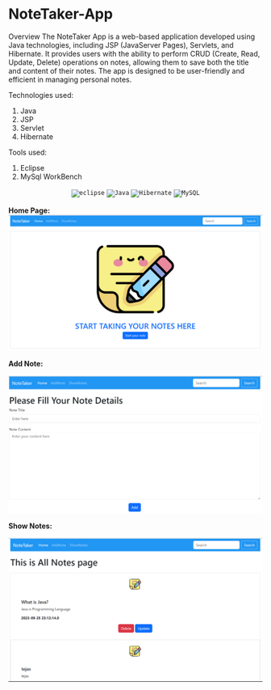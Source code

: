 # NoteTaker-App
Overview
The NoteTaker App is a web-based application developed using Java technologies, including JSP (JavaServer Pages), Servlets, and Hibernate. It provides users with the ability to perform CRUD (Create, Read, Update, Delete) operations on notes, allowing them to save both the title and content of their notes. The app is designed to be user-friendly and efficient in managing personal notes.

Technologies used:
1. Java
2. JSP
3. Servlet
4. Hibernate 

Tools used:
1. Eclipse
2. MySql WorkBench

<div align="center">
	<code><img width="50" src="https://user-images.githubusercontent.com/25181517/192108892-6e9b5cdf-4e35-4a70-ad9a-801a93a07c1c.png" alt="eclipse" title="eclipse"/></code>
	<code><img width="50" src="https://user-images.githubusercontent.com/25181517/117201156-9a724800-adec-11eb-9a9d-3cd0f67da4bc.png" alt="Java" title="Java"/></code>
	<code><img width="50" src="https://user-images.githubusercontent.com/25181517/117207493-49665200-adf4-11eb-808e-a9c0fcc2a0a0.png" alt="Hibernate" title="Hibernate"/></code>
	<code><img width="50" src="https://user-images.githubusercontent.com/25181517/183896128-ec99105a-ec1a-4d85-b08b-1aa1620b2046.png" alt="MySQL" title="MySQL"/></code>
</div>
<br>
<b>Home Page:</b>
<br>
<div align="center">
    <img src="home.png" width="600px"</img> 
</div>

<b>Add Note:</b>
<br>
<div align="center">
    <img src="add.png" width="600px"</img> 
</div>

<b>Show Notes:</b>
<br>
<div align="center">
    <img src="showall.png" width="600px"</img> 
</div>


